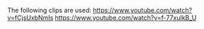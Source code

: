 The following clips are used:
https://www.youtube.com/watch?v=fCjsUxbNmIs
https://www.youtube.com/watch?v=f-77xulkB_U
